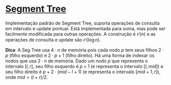 # [Segment Tree](seg_tree.cpp)

Implementação padrão de Segment Tree, suporta operações de consulta em intervalo e update pontual. Está implementada para soma, mas pode ser facilmente modificada para outras operações. A construção é $\mathcal{O}(n)$ e as operações de consulta e update são $\mathcal{O}(\log n)$.

**Dica**: A Seg Tree usa $4 \cdot n$ de memória pois cada nodo $p$ tem seus filhos $2 \cdot p$ (filho esquerdo) e $2 \cdot p + 1$ (filho direito). Há uma forma de indexar os nodos que usa $2 \cdot n$ de memória. Dado um nodo $p$ que representa o intervalo $[l, r]$, seu filho esquerdo é $p+1$ (e representa o intervalo $[l, mid]$) e seu filho direito é $p+2 \cdot (mid-l+1)$ (e representa o intervalo $[mid+1, r]$), onde $mid = (l+r)/2$.

